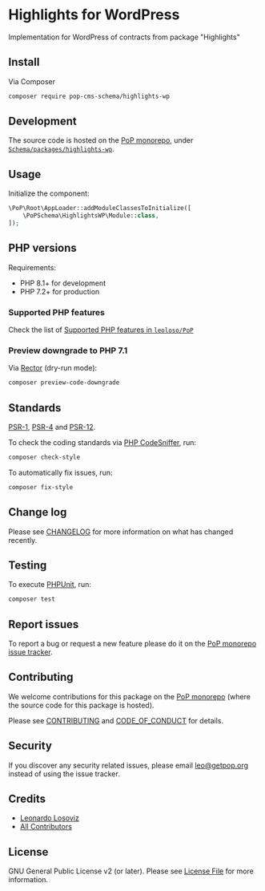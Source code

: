 # Highlights for WordPress

<!--
[![Build Status][ico-travis]][link-travis]
[![Quality Score][ico-code-quality]][link-code-quality]
[![Software License][ico-license]](LICENSE.md)
[![Latest Version on Packagist][ico-version]][link-packagist]
[![Coverage Status][ico-scrutinizer]][link-scrutinizer]
[![Total Downloads][ico-downloads]][link-downloads]
-->

Implementation for WordPress of contracts from package "Highlights"

## Install

Via Composer

``` bash
composer require pop-cms-schema/highlights-wp
```

## Development

The source code is hosted on the [PoP monorepo](https://github.com/leoloso/PoP), under [`Schema/packages/highlights-wp`](https://github.com/leoloso/PoP/tree/master/layers/Schema/packages/highlights-wp).

## Usage

Initialize the component:

``` php
\PoP\Root\AppLoader::addModuleClassesToInitialize([
    \PoPSchema\HighlightsWP\Module::class,
]);
```

## PHP versions

Requirements:

- PHP 8.1+ for development
- PHP 7.2+ for production

### Supported PHP features

Check the list of [Supported PHP features in `leoloso/PoP`](https://github.com/leoloso/PoP/blob/master/docs/supported-php-features.md)

### Preview downgrade to PHP 7.1

Via [Rector](https://github.com/rectorphp/rector) (dry-run mode):

```bash
composer preview-code-downgrade
```

## Standards

[PSR-1](https://www.php-fig.org/psr/psr-1), [PSR-4](https://www.php-fig.org/psr/psr-4) and [PSR-12](https://www.php-fig.org/psr/psr-12).

To check the coding standards via [PHP CodeSniffer](https://github.com/squizlabs/PHP_CodeSniffer), run:

``` bash
composer check-style
```

To automatically fix issues, run:

``` bash
composer fix-style
```

## Change log

Please see [CHANGELOG](CHANGELOG.md) for more information on what has changed recently.

## Testing

To execute [PHPUnit](https://phpunit.de/), run:

``` bash
composer test
```

## Report issues

To report a bug or request a new feature please do it on the [PoP monorepo issue tracker](https://github.com/leoloso/PoP/issues).

## Contributing

We welcome contributions for this package on the [PoP monorepo](https://github.com/leoloso/PoP) (where the source code for this package is hosted).

Please see [CONTRIBUTING](CONTRIBUTING.md) and [CODE_OF_CONDUCT](CODE_OF_CONDUCT.md) for details.

## Security

If you discover any security related issues, please email leo@getpop.org instead of using the issue tracker.

## Credits

- [Leonardo Losoviz][link-author]
- [All Contributors][link-contributors]

## License

GNU General Public License v2 (or later). Please see [License File](LICENSE.md) for more information.

[ico-version]: https://img.shields.io/packagist/v/pop-cms-schema/highlights-wp.svg?style=flat-square
[ico-license]: https://img.shields.io/badge/license-GPLv2-brightgreen.svg?style=flat-square
[ico-travis]: https://img.shields.io/travis/pop-cms-schema/highlights-wp/master.svg?style=flat-square
[ico-scrutinizer]: https://img.shields.io/scrutinizer/coverage/g/pop-cms-schema/highlights-wp.svg?style=flat-square
[ico-code-quality]: https://img.shields.io/scrutinizer/g/pop-cms-schema/highlights-wp.svg?style=flat-square
[ico-downloads]: https://img.shields.io/packagist/dt/pop-cms-schema/highlights-wp.svg?style=flat-square

[link-packagist]: https://packagist.org/packages/pop-cms-schema/highlights-wp
[link-travis]: https://travis-ci.org/pop-cms-schema/highlights-wp
[link-scrutinizer]: https://scrutinizer-ci.com/g/pop-cms-schema/highlights-wp/code-structure
[link-code-quality]: https://scrutinizer-ci.com/g/pop-cms-schema/highlights-wp
[link-downloads]: https://packagist.org/packages/pop-cms-schema/highlights-wp
[link-author]: https://github.com/leoloso
[link-contributors]: ../../../../../../contributors
